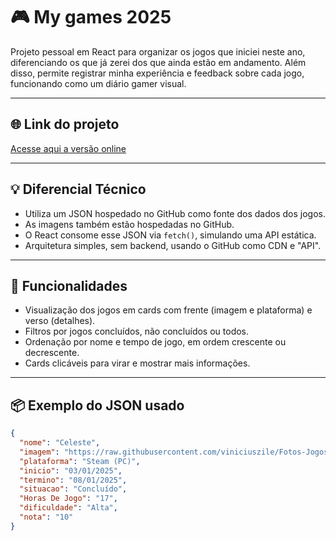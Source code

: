 # 🎮 My games 2025

Projeto pessoal em React para organizar os jogos que iniciei neste ano, diferenciando os que já zerei dos que ainda estão em andamento. Além disso, permite registrar minha experiência e feedback sobre cada jogo, funcionando como um diário gamer visual.

---

## 🌐 Link do projeto

[Acesse aqui a versão online](https://zile-games-2025.netlify.app/)

---

## 💡 Diferencial Técnico

- Utiliza um JSON hospedado no GitHub como fonte dos dados dos jogos.
- As imagens também estão hospedadas no GitHub.
- O React consome esse JSON via `fetch()`, simulando uma API estática.
- Arquitetura simples, sem backend, usando o GitHub como CDN e "API".

---

## 🚀 Funcionalidades

- Visualização dos jogos em cards com frente (imagem e plataforma) e verso (detalhes).
- Filtros por jogos concluídos, não concluídos ou todos.
- Ordenação por nome e tempo de jogo, em ordem crescente ou decrescente.
- Cards clicáveis para virar e mostrar mais informações.

---

## 📦 Exemplo do JSON usado

```json
{
  "nome": "Celeste",
  "imagem": "https://raw.githubusercontent.com/viniciuszile/Fotos-Jogos/main/celeste.jpg",
  "plataforma": "Steam (PC)",
  "inicio": "03/01/2025",
  "termino": "08/01/2025",
  "situacao": "Concluído",
  "Horas De Jogo": "17",
  "dificuldade": "Alta",
  "nota": "10"
}
